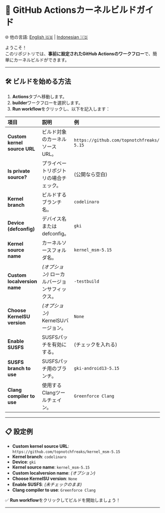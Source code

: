 # 🚀 GitHub Actionsカーネルビルドガイド

🌐 他の言語: [English 🇬🇧](README.md) | [Indonesian 🇮🇩](x_id.md)

ようこそ！  
このリポジトリでは、**事前に設定されたGitHub Actionsのワークフロー**で、簡単にカーネルビルドができます。

---

## 🛠 ビルドを始める方法

1. **Actions**タブへ移動します。
2. **builder**ワークフローを選択します。
3. **Run workflow**をクリックし、以下を記入します：

| 項目 | 説明 | 例 |
|:-----|:-----|:---|
| **Custom kernel source URL** | ビルド対象のカーネルソースURL。 | `https://github.com/topnotchfreaks/kernel_msm-5.15` |
| **Is private source?** | プライベートリポジトリの場合チェック。 | (公開なら空白) |
| **Kernel branch** | ビルドするブランチ名。 | `codelinaro` |
| **Device (defconfig)** | デバイス名またはdefconfig。 | `gki` |
| **Kernel source name** | カーネルソースフォルダ名。 | `kernel_msm-5.15` |
| **Custom localversion name** | *(オプション)* ローカルバージョンサフィックス。 | `-testbuild` |
| **Choose KernelSU version** | *(オプション)* KernelSUバージョン。 | `None` |
| **Enable SUSFS** | SUSFSパッチを有効にする。 | (チェックを入れる) |
| **SUSFS branch to use** | SUSFSパッチ用のブランチ。 | `gki-android13-5.15` |
| **Clang compiler to use** | 使用するClangツールチェイン。 | `Greenforce Clang` |

---

## 📋 設定例

- **Custom kernel source URL**: `https://github.com/topnotchfreaks/kernel_msm-5.15`
- **Kernel branch**: `codelinaro`
- **Device**: `gki`
- **Kernel source name**: `kernel_msm-5.15`
- **Custom localversion name**: *(オプション)*
- **Choose KernelSU version**: `None`
- **Enable SUSFS**: *(未チェックのまま)*
- **Clang compiler to use**: `Greenforce Clang`

✅ **Run workflow**をクリックしてビルドを開始しましょう！

---
